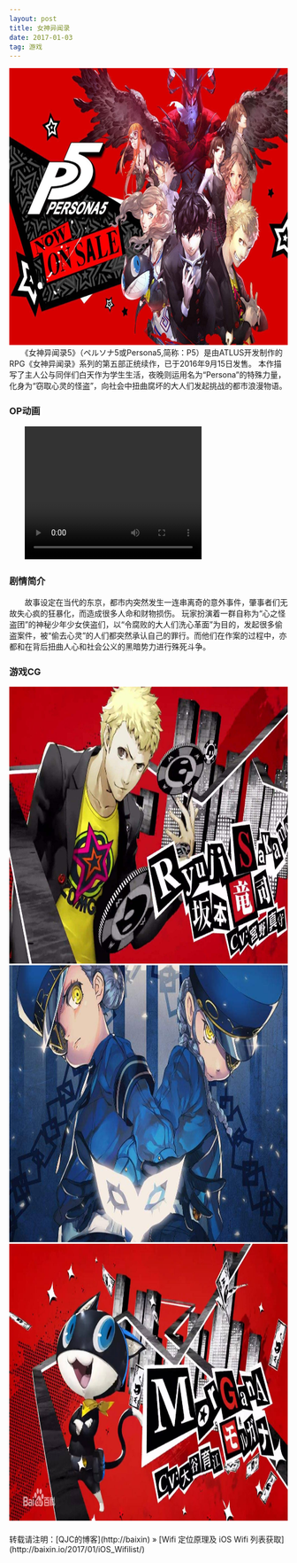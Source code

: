 ```yaml
---
layout: post
title: 女神异闻录
date: 2017-01-03 
tag: 游戏
---
```

   <div align="center">
	<img src="/images/P1.jpg" height="500" width="800">  
</div> 
　　《女神异闻录5》（ペルソナ5或Persona5,简称：P5）是由ATLUS开发制作的RPG《女神异闻录》系列的第五部正统续作，已于2016年9月15日发售。
本作描写了主人公与同伴们白天作为学生生活，夜晚则运用名为“Persona”的特殊力量，化身为“窃取心灵的怪盗”，向社会中扭曲腐坏的大人们发起挑战的都市浪漫物语。

### OP动画

　　<video width="320" height="240" controls="controls">
 
  <source src="/images/P5.mp4" type="video/mp4">
</video>


### 剧情简介

　　故事设定在当代的东京，都市内突然发生一连串离奇的意外事件，肇事者们无故失心疯的狂暴化，而造成很多人命和财物损伤。
玩家扮演着一群自称为“心之怪盗团”的神秘少年少女侠盗们，以“令腐败的大人们洗心革面”为目的，发起很多偷盗案件，被“偷去心灵”的人们都突然承认自己的罪行。而他们在作案的过程中，亦都和在背后扭曲人心和社会公义的黑暗势力进行殊死斗争。

### 游戏CG
<div align="center">
	<img src="/images/P2.jpg" height="500" width="800">  
</div> 
<div align="center">
	<img src="/images/P3.jpg" height="500" width="800">  
</div> 
<div align="center">
	<img src="/images/P4.jpg" height="500" width="800">  
</div> 
　　

<br>
转载请注明：[QJC的博客](http://baixin) » [Wifi 定位原理及 iOS Wifi 列表获取](http://baixin.io/2017/01/iOS_Wifilist/)  


